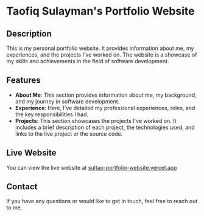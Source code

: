 # Taofiq Sulayman's Portfolio Website

## Description

This is my personal portfolio website. It provides information about me, my experiences, and the projects I've worked on. The website is a showcase of my skills and achievements in the field of software development.

## Features

- **About Me**: This section provides information about me, my background, and my journey in software development.
- **Experience**: Here, I've detailed my professional experiences, roles, and the key responsibilities I had.
- **Projects**: This section showcases the projects I've worked on. It includes a brief description of each project, the technologies used, and links to the live project or the source code.

## Live Website

You can view the live website at [sultao-portfolio-website.vercel.app](https://sultao-portfolio-website.vercel.app)

## Contact

If you have any questions or would like to get in touch, feel free to reach out to me.
